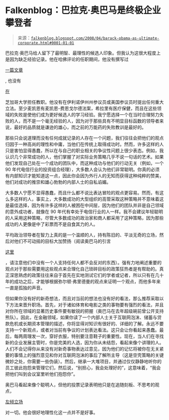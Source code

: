 <!--yml

类别：未分类

日期：2024-05-12 23:23:27

-->

# Falkenblog：巴拉克·奥巴马是终极企业攀登者

> 来源：[`falkenblog.blogspot.com/2008/04/barack-obama-as-ultimate-corporate.html#0001-01-01`](http://falkenblog.blogspot.com/2008/04/barack-obama-as-ultimate-corporate.html#0001-01-01)

巴拉克·奥巴马给人留下了最明智、最理性的候选人印象。但我认为这很大程度上是因为缺乏经验记录。他在哈佛评论的任职期间，他没有撰写过

[一篇文章](http://isteve.blogspot.com/2008/02/how-good-was-obama-at-running-harvard.html)

, 也没有

[在](http://isteve.blogspot.com/2008/02/wheres-obamas-paper-trail.html)

芝加哥大学担任教职。他没有在伊利诺伊州州参议员或美国参议员时提出任何重大立法。至少麦凯恩有麦凯恩-费恩戈尔德法案，希拉里有医疗保健，而且在这些领域的失败是使他们成为更好候选人的学习经验。我宁愿选择一个在当时合理努力失败的人，而不是一个毫无经验的人，因为对于那些具有不明显目标函数的领导者来说，最好的品质就是谦逊的雄心，而之前的万能药的失败教训是最好的。

那些只会说道理而没有任何成就记录的人存在一个问题，我们往往会把他们的观点归因于一种高尚的理性和中庸，当他们在传统上取得成功时。然而，许多这样的人只是害怕显得愚蠢，所以在与自己的职业相关的争议性问题上很少表态。例如，我认识几个非常成功的人，他们掌握了对实际业务策略几乎不说一句话的艺术。如果他们发现自己处在一个成功的团队中，而这种成功与他们的行动无关（例如，一个 90 年代电信行业的投资组合经理），大多数人会认为他们非常聪明。你真的必须有内部知识才能知道这一点，因此你会因为外行人的无知而获得这种纯粹的赞美，他们对成功的推崇和雄心勃勃的内部人士的自私谄媚。

大多数人宁愿不显得愚蠢，而且什么都不说比表达冒险的观点更容易。然而，有这么多这样的人，事实上，大多数成功的大型组织的高管采取这种策略并不意味着这是最佳选择，因为有许多这样的人被困在中间层，因为他们的团队并非是自己领域的意外成功者，就像在 90 年代有幸处于电信行业的人一样。我不会建议年轻聪明的人采用这种策略，尽管大多数成功的政治家和商人都采用了这种策略，因为那些成功的人更像是中了彩票而不是自食其力的人。

平均政治领导者在智力上真的是一个温顺的人，持有陈旧的、平淡无奇的立场，然后对他们不可动摇的目标大加赞扬（阅读奥巴马的引言

[这里](http://www.notable-quotes.com/o/obama_barack.html)

，请注意他们中没有一个人支持任何人都不会反对的东西）。强有力地阐述重要的观点对于那些需要用这些观点来合理化自己琐碎目标的政策狂热者是有帮助的。真正深思熟虑的政策往往来自于首先在实地测试它们的学者或记者，所以只有在几十年的成功之后，才能够根据弥尔顿·弗里德曼的观点来证明一个观点，而他多年来一直是孤独的声音。

但如果你没有好的新奇想法，而且对当前的想法也没有好的看法，那么推荐采取以下方法来晋升职场。首先，对于诸如体育和电影之类的事物要有强烈的看法，并且对你所在领域的显著历史事件要有敏锐的把握（奥巴马在去年超级碗前曾公开支持熊队）。因此，在金融领域，如果你读了一个内部人士关于互联网泡沫、储蓄与贷款危机或长期资本管理的描述，你将显得对知识有很好的、详细的了解。永远不要支持一个新观点，或者对当前有争议的计划表达看法。这只会让你看起来愚蠢。最后，每两周理发一次，穿好衣服，特别要注意鞋子的重要性。现在，当人们在寻找新的企业发展主管时，你是完美的人选，因为你从未结怨，看起来像个讲理的人。人们不会记得你从来没有对新奇事物表达过意见，因为他们的记忆将被你在无关紧要的事情上的强烈意见和你对互联网泡沫的事后了解所主导（这是空壳策略的关键微妙之处，你需要一些伪装）。然后，继承一大堆项目，并通过仅仅静静地听你的员工彼此抱怨来管理它们，然后说，“别担心，我会处理好的”，这意味着，“我会把他们叫到会议室里听他们抱怨你”。

奥巴马看起来像个聪明人，但他的投票记录表明他只是在追随刻板、不思考的观点，

[左倾立场](http://nj.nationaljournal.com/voteratings/)

对一切。他会很好地理性化这一点并不是好事。
